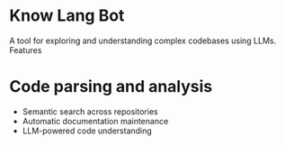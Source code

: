 # Know Lang Bot
A tool for exploring and understanding complex codebases using LLMs.
Features

# Code parsing and analysis
- Semantic search across repositories
- Automatic documentation maintenance
- LLM-powered code understanding